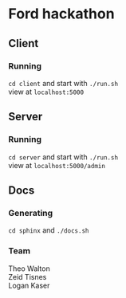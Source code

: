 # Ford hackathon

## Client

### Running
`cd client` and start with `./run.sh`  
view at `localhost:5000`

## Server

### Running

`cd server` and start with `./run.sh`  
view at `localhost:5000/admin`

## Docs

### Generating
`cd sphinx` and `./docs.sh`

### Team
Theo Walton  
Zeid Tisnes  
Logan Kaser  
